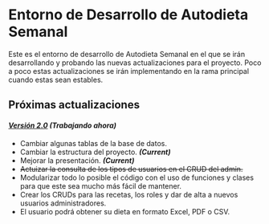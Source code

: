 # Entorno de Desarrollo de Autodieta Semanal
Este es el entorno de desarrollo de Autodieta Semanal en el que se irán desarrollando y probando las nuevas actualizaciones para el proyecto. Poco a poco estas actualizaciones se irán implementando en la rama principal cuando estas sean estables.

## Próximas actualizaciones
  
#### *[Versión 2.0](https://github.com/AlvaroCamposVega/autodieta-semanal/tree/desarrollo-v2.0) (Trabajando ahora)*
* Cambiar algunas tablas de la base de datos.
* Cambiar la estructura del proyecto. ***(Current)***
* Mejorar la presentación. ***(Current)***
* ~~Actuizar la consulta de los tipos de usuarios en el CRUD del admin.~~
* Modularizar todo lo posible el código con el uso de funciones y clases para que este sea mucho más fácil de mantener.
* Crear los CRUDs para las recetas, los roles y dar de alta a nuevos usuarios administradores.
* El usuario podrá obtener su dieta en formato Excel, PDF o CSV.
